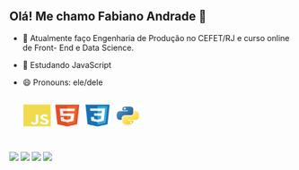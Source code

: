 ## Olá! Me chamo Fabiano Andrade 👋

- 🔭 Atualmente faço Engenharia de Produção no CEFET/RJ e curso online de Front- End e Data Science. 
- 🌱 Estudando JavaScript 
- 😄 Pronouns: ele/dele


  <div style="display: inline_block"><br>
  <img align="center" alt="Fabi-Js" height="40" width="50" src="https://raw.githubusercontent.com/devicons/devicon/master/icons/javascript/javascript-plain.svg">
  <img align="center" alt="Fabi-HTML" height="40" width="50" src="https://raw.githubusercontent.com/devicons/devicon/master/icons/html5/html5-original.svg">
  <img align="center" alt="Fabi-CSS" height="40" width="50" src="https://raw.githubusercontent.com/devicons/devicon/master/icons/css3/css3-original.svg">
  <img align="center" alt="Fabi-Python" height="40" width="50" src="https://raw.githubusercontent.com/devicons/devicon/master/icons/python/python-original.svg">
</div>

<div style= "display: inline_block"> <br/>
 
  <a href="https://instagram.com/tambasc.o" target="_blank"><img src="https://img.shields.io/badge/-Instagram-%23E4405F?style=for-the-badge&logo=instagram&logoColor=white" target="_blank"></a>
 <a href="https://discord.gg/wagxzStdcR" target="_blank"><img src="https://img.shields.io/badge/Discord-7289DA?style=for-the-badge&logo=discord&logoColor=white" target="_blank"></a> 
  <a href = "mailto:fabianotambasco1@gmail.com"><img src="https://img.shields.io/badge/-Gmail-%23333?style=for-the-badge&logo=gmail&logoColor=white" target="_blank"></a>
  <a href="https://www.linkedin.com/in/fabiano-andrade-20920a314/" target="_blank"><img src="https://img.shields.io/badge/-LinkedIn-%230077B5?style=for-the-badge&logo=linkedin&logoColor=white" target="_blank"></a> 
  
</div>
